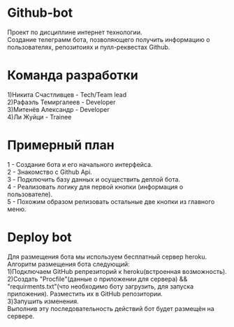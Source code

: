 # Github-bot
Проект по дисциплине интернет технологии. </br>
Создание телеграмм бота, позволяющего получить информацию о пользователях, репозитоиях и пулл-реквестах Github.
# Команда разработки
1)Никита Счастливцев - Tech/Team lead</br>
2)Рафаэль Темиргалеев - Developer</br>
3)Митенёв Александр - Developer</br>
4)Ли Жуйци - Trainee</br>


# Примерный план
1 - Создание бота и его начального интерфейса.</br>
2 - Знакомство с Github Api.</br>
3 - Подключить базу данных и осуществить деплой бота.</br>
4 - Реализовать логику для первой кнопки (информация о пользователе).</br>
5 - Похожим образом релизовать остальные две кнопки из главного меню.</br>


# Deploy bot
Для размещения бота мы используем бесплатный сервер heroku.</br>
Алгоритм размещения бота следующий:</br>
1)Подключаем GitHub репрезиторий к heroku(встроенная возможность).</br>
2)Создать "Procfile"(данные о приложении для сервера) && "requirments.txt"(что необходимо боту загрузить, для запуска приложения). Разместить их в GitHub репозитории.</br>
3)Запушить изменения.</br>
Выполнив эту последовательность действий бот будет размещён на сервере.
